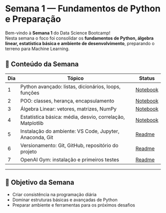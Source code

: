 # Semana 1 — Fundamentos de Python e Preparação

Bem-vindo à **Semana 1** do Data Science Bootcamp!  
Nesta semana o foco foi consolidar os **fundamentos de Python, álgebra linear, estatística básica e ambiente de desenvolvimento**, preparando o terreno para Machine Learning.

## 📌 Conteúdo da Semana

| Dia | Tópico | Status |
|-----|--------|--------|
| 1 | Python avançado: listas, dicionários, loops, funções | [Notebook](dia_1_python_avancado_listas_dicionarios_loops_funcoes.ipynb) |
| 2 | POO: classes, herança, encapsulamento | [Notebook](dia_2_poo_classes_heranca_encapsulamento.ipynb) |
| 3 | Álgebra Linear: vetores, matrizes, NumPy | [Notebook](dia_3_algebra_linear_vetores_matrizes_numpy.ipynb) |
| 4 | Estatística básica: média, desvio, correlação, Matplotlib | [Notebook](dia_4_estatistica_basica_media_desvio_correlacao_matplotlib.ipynb) |
| 5 | Instalação do ambiente: VS Code, Jupyter, Anaconda, Git | [Readme](dia-5-instalacao-ambiente.md) |
| 6 | Versionamento: Git, GitHub, repositório do projeto | [Readme](dia-6-git-github.md) |
| 7 | OpenAI Gym: instalação e primeiros testes | [Readme](dia-7-openai-gym.md) |

---

## 🎯 Objetivo da Semana
- Criar consistência na programação diária  
- Dominar estruturas básicas e avançadas de Python  
- Preparar ambiente e ferramentas para os próximos desafios
